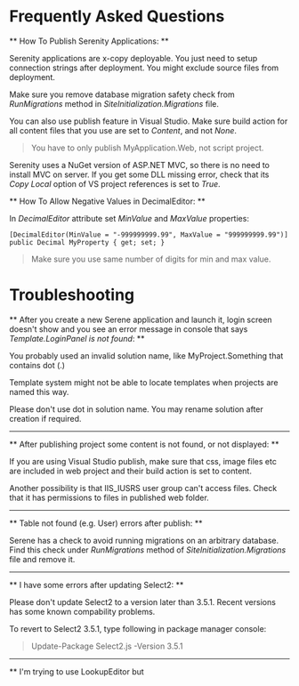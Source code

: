 # Frequently Asked Questions

** How To Publish Serenity Applications: **

Serenity applications are x-copy deployable. You just need to setup connection strings after deployment. You might exclude source files from deployment.

Make sure you remove database migration safety check from *RunMigrations* method in *SiteInitialization.Migrations* file.

You can also use publish feature in Visual Studio. Make sure build action for all content files that you use are set to *Content*, and not *None*.

> You have to only publish MyApplication.Web, not script project.

Serenity uses a NuGet version of ASP.NET MVC, so there is no need to install MVC on server. If you get some DLL missing error, check that its *Copy Local* option of VS project references is set to *True*.

** How To Allow Negative Values in DecimalEditor: **

In *DecimalEditor* attribute set *MinValue* and *MaxValue* properties:

```
[DecimalEditor(MinValue = "-999999999.99", MaxValue = "999999999.99")]
public Decimal MyProperty { get; set; }
```

> Make sure you use same number of digits for min and max value.

# Troubleshooting


** After you create a new Serene application and launch it, login screen doesn't show and you see an error message in console that says *Template.LoginPanel is not found*: **

You probably used an invalid solution name, like MyProject.Something that contains dot (.) 

Template system might not be able to locate templates when projects are named this way.

Please don't use dot in solution name. You may rename solution after creation if required.

___

** After publishing project some content is not found, or not displayed: **

If you are using Visual Studio publish, make sure that css, image files etc are included in web project and their build action is set to content.

Another possibility is that IIS_IUSRS user group can't access files. Check that it has permissions to files in published web folder.

___

** Table not found (e.g. User) errors after publish: **

Serene has a check to avoid running migrations on an arbitrary database. Find this check under *RunMigrations* method of *SiteInitialization.Migrations* file and remove it.

___

** I have some errors after updating Select2: **

Please don't update Select2 to a version later than 3.5.1. Recent versions has some known compability problems.

To revert to Select2 3.5.1, type following in package manager console:

> Update-Package Select2.js -Version 3.5.1

___

** I'm trying to use LookupEditor but

